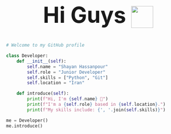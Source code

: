 <h1 align="center" style=font-size:60px>
  Hi Guys <img src="https://media.giphy.com/media/hvRJCLFzcasrR4ia7z/giphy.gif" width="60px" style="vertical-align: middle;"/>
</h1>

```python
# Welcome to my GitHub profile

class Developer:
    def __init__(self):
        self.name = "Shayan Hassanpour"
        self.role = "Junior Developer"
        self.skills = ["Python", "Git"]
        self.location = "Iran"

    def introduce(self):
        print(f"Hi, I'm {self.name} 👋")
        print(f"I'm a {self.role} based in {self.location}.")
        print(f"My skills include: {', '.join(self.skills)}")

me = Developer()
me.introduce()
